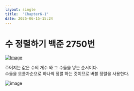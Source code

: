 ```yaml
---
layout: single
title:  "Chapter6-1"
date: 2025-06-15-15:24
---
```


# 수 정렬하기 백준 2750번

[![Image](https://github.com/user-attachments/assets/91065449-9a16-43a2-b745-a36e648e6671)](https://www.acmicpc.net/problem/2750)

주어지는 값은 수의 개수 와 그 수들을 넣는 순서이다.  
수들을 오름차순으로 하나씩 정렬 하는 것이므로 버블 정렬을 사용한다.  

![image](https://github.com/user-attachments/assets/b22bf768-c1be-486c-bc48-89e40c6c2de1)
